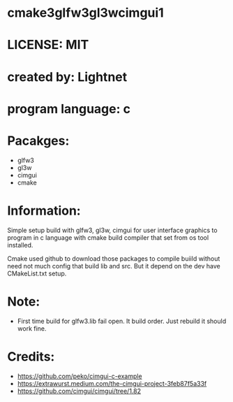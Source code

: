 
# cmake3glfw3gl3wcimgui1

# LICENSE: MIT

# created by: Lightnet

# program language: c

# Pacakges:
 * glfw3
 * gl3w
 * cimgui
 * cmake

# Information:
  Simple setup build with glfw3, gl3w, cimgui for user interface graphics to program in c language with cmake build compiler that set from os tool installed.

  Cmake used github to download those packages to compile buiild without need not much config that build lib and src. But it depend on the dev have CMakeList.txt setup.

# Note:
 * First time build for glfw3.lib fail open. It build order. Just rebuild it should work fine.

# Credits:
 * https://github.com/peko/cimgui-c-example
 * https://extrawurst.medium.com/the-cimgui-project-3feb87f5a33f
 * https://github.com/cimgui/cimgui/tree/1.82
